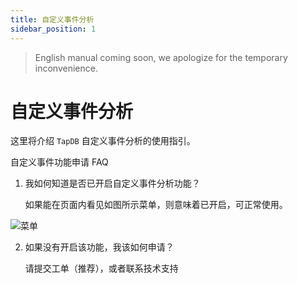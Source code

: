 ```yaml
---
title: 自定义事件分析
sidebar_position: 1
---
```


> English manual coming soon, we apologize for the temporary inconvenience.

# 自定义事件分析

这里将介绍 `TapDB` 自定义事件分析的使用指引。

自定义事件功能申请 FAQ
1. 我如何知道是否已开启自定义事件分析功能？
   
    如果能在页面内看见如图所示菜单，则意味着已开启，可正常使用。
    
![菜单](https://static.tapdb.net/web/res/img/upload/2021/06/event_menu2.png)

2. 如果没有开启该功能，我该如何申请？
   
    请提交工单（推荐），或者联系技术支持
